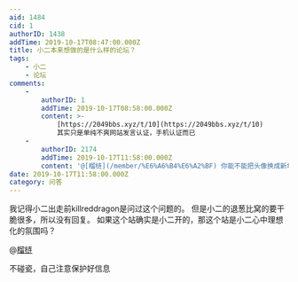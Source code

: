 ```yaml
---
aid: 1484
cid: 1
authorID: 1438
addTime: 2019-10-17T08:47:00.000Z
title: 小二本来想做的是什么样的论坛？
tags:
    - 小二
    - 论坛
comments:
    -
        authorID: 1
        addTime: 2019-10-17T08:58:00.000Z
        content: >-
            [https://2049bbs.xyz/t/10](https://2049bbs.xyz/t/10)
            其实只是单纯不爽网站发言认证，手机认证而已
    -
        authorID: 2174
        addTime: 2019-10-17T11:58:00.000Z
        content: '@[榴梿](/member/%E6%A6%B4%E6%A2%BF) 你能不能把头像换成新垣结一？'
date: 2019-10-17T11:58:00.000Z
category: 问答
---
```


我记得小二出走前killreddragon是问过这个问题的。 但是小二的退葱比窝的要干脆很多，所以没有回复。 如果这个站确实是小二开的，那这个站是小二心中理想化的氛围吗？

@[榴梿](/member/%E6%A6%B4%E6%A2%BF)

不碰瓷，自己注意保护好信息

